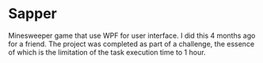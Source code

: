 # Sapper
Minesweeper game that use WPF for user interface. I did this 4 months ago for a friend. The project was completed as part of a challenge, the essence of which is the limitation of the task execution time to 1 hour.
